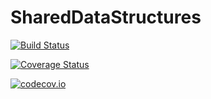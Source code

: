 # SharedDataStructures

[![Build Status](https://travis-ci.org/tanmaykm/SharedDataStructures.jl.svg?branch=master)](https://travis-ci.org/tanmaykm/SharedDataStructures.jl)

[![Coverage Status](https://coveralls.io/repos/tanmaykm/SharedDataStructures.jl/badge.svg?branch=master&service=github)](https://coveralls.io/github/tanmaykm/SharedDataStructures.jl?branch=master)

[![codecov.io](http://codecov.io/github/tanmaykm/SharedDataStructures.jl/coverage.svg?branch=master)](http://codecov.io/github/tanmaykm/SharedDataStructures.jl?branch=master)
